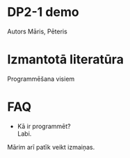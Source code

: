 # DP2-1 demo
Autors Māris, Pēteris

# Izmantotā literatūra
Programmēšana visiem

# FAQ
- Kā ir programmēt?  
Labi.

Mārim arī patīk veikt izmaiņas.